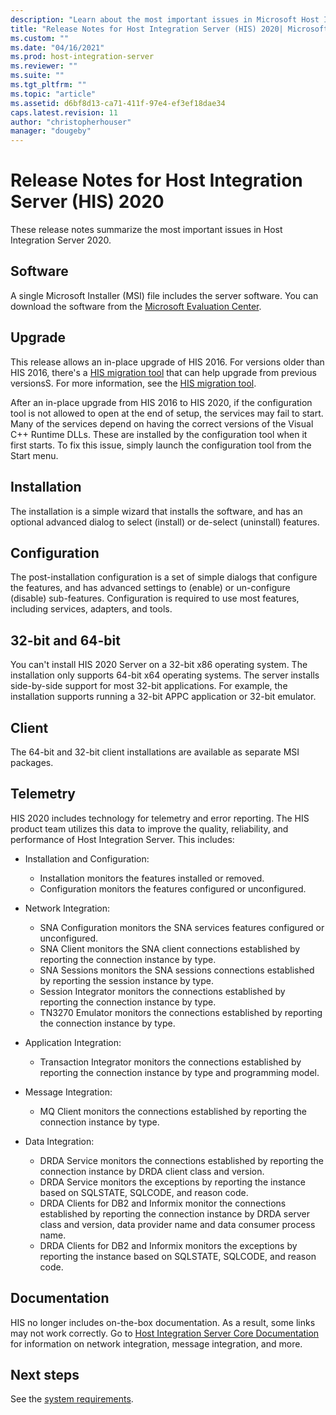 ```yaml
---
description: "Learn about the most important issues in Microsoft Host Integration Server (HIS) 2020."
title: "Release Notes for Host Integration Server (HIS) 2020| Microsoft Docs"
ms.custom: ""
ms.date: "04/16/2021"
ms.prod: host-integration-server
ms.reviewer: ""
ms.suite: ""
ms.tgt_pltfrm: ""
ms.topic: "article"
ms.assetid: d6bf8d13-ca71-411f-97e4-ef3ef18dae34
caps.latest.revision: 11
author: "christopherhouser"
manager: "dougeby"
---
```


# Release Notes for Host Integration Server (HIS) 2020

These release notes summarize the most important issues in Host Integration Server 2020.  
  
## Software  

A single Microsoft Installer (MSI) file includes the server software. You can download the software from the [Microsoft Evaluation Center](https://www.microsoft.com/evalcenter/evaluate-host-integration-server-2020).  
  
## Upgrade  

This release allows an in-place upgrade of HIS 2016. For versions older than HIS 2016, there's a [HIS migration tool](https://www.microsoft.com/download/details.aspx?id=54950) that can help upgrade from previous versionsS. For more information, see the [HIS migration tool](../install-and-config-guides/his-migration-tool-2020.md).

 After an in-place upgrade from HIS 2016 to HIS 2020, if the configuration tool is not allowed to open at the end of setup, the services may fail to start.   Many of the services depend on having the correct versions of the Visual C++ Runtime DLLs.  These are installed by the configuration tool when it first starts.  To fix this issue, simply launch the configuration tool from the Start menu.
  
## Installation  

The installation is a simple wizard that installs the software, and has an optional advanced dialog to select (install) or de-select (uninstall) features.  
  
## Configuration  

The post-installation configuration is a set of simple dialogs that configure the features, and has advanced settings to (enable) or un-configure (disable) sub-features. Configuration is required to use most features, including services, adapters, and tools.  
  
## 32-bit and 64-bit  

You can't install HIS 2020 Server on a 32-bit x86 operating system. The installation only supports 64-bit x64 operating systems. The server installs side-by-side support for most 32-bit applications. For example, the installation supports running a 32-bit APPC application or 32-bit emulator.   
  
## Client  

The 64-bit and 32-bit client installations are available as separate MSI packages.  
  
## Telemetry  

HIS 2020 includes technology for telemetry and error reporting. The HIS product team utilizes this data to improve the quality, reliability, and performance of Host Integration Server. This includes:  
  
- Installation and Configuration:  
  - Installation monitors the features installed or removed.  
  - Configuration monitors the features configured or unconfigured.  
  
- Network Integration:  
  
  - SNA Configuration monitors the SNA services features configured or unconfigured.
  - SNA Client monitors the SNA client connections established by reporting the connection instance by type.
  - SNA Sessions monitors the SNA sessions connections established by reporting the session instance by type.
  - Session Integrator monitors the connections established by reporting the connection instance by type.
  - TN3270 Emulator monitors the connections established by reporting the connection instance by type.  
  
- Application Integration:  
  - Transaction Integrator monitors the connections established by reporting the connection instance by type and programming model.  
  
- Message Integration:  
  - MQ Client monitors the connections established by reporting the connection instance by type.  
  
- Data Integration:  
  - DRDA Service monitors the connections established by reporting the connection instance by DRDA client class and version.  
  - DRDA Service monitors the exceptions by reporting the instance based on SQLSTATE, SQLCODE, and reason code.    
  - DRDA Clients for DB2 and Informix monitor the connections established by reporting the connection instance by DRDA server class and version, data provider name and data consumer process name.   
  - DRDA Clients for DB2 and Informix monitors the exceptions by reporting the instance based on SQLSTATE, SQLCODE, and reason code.  
  
## Documentation  

HIS no longer includes on-the-box documentation. As a result, some links may not work correctly. Go to [Host Integration Server Core Documentation](../core/host-integration-server-core-documentation.md) for information on network integration, message integration, and more.

## Next steps

See the [system requirements](system-requirements-2020.md).
